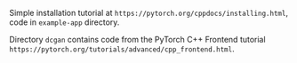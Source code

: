 Simple installation tutorial at `https://pytorch.org/cppdocs/installing.html`, code in `example-app` directory.

Directory `dcgan` contains code from the PyTorch C++ Frontend tutorial `https://pytorch.org/tutorials/advanced/cpp_frontend.html`.